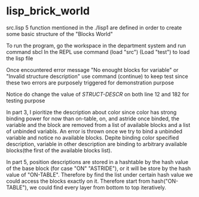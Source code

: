 # lisp_brick_world
src.lisp 5 function mentioned in the ./lisp1 are defined in order to create some basic structure of the "Blocks World" 

To run the program, go the workspace in the department system and run command 
sbcl
In the REPL use command
(load "src")
(Load "test")
to load the lisp file

Once encountered error message "No enought blocks for variable" or "Invalid structure description" use command
(continue)
to keep test since these two errors are purposely triggered for demonstration purpose

Notice do change the value of *STRUCT-DESCR* on both line 12 and 182 for testing purpose

In part 3, I pioritize the description about color since color has strong binding power for now than on-table, on, and astride
once binded, the variable and the block are removed from a list of available blocks and a list of unbinded variabls. An error is thrown once we try to bind a unbinded variable and notice no available blocks.
Depite binding color specified description, variable in other description are binding to arbitrary available blocks(the first of the available blocks list).

In part 5, position descriptions are stored in a hashtable by the hash value of the base block (for case "ON" "ASTRIDE"), or it will be store by the hash value of "ON-TABLE".
Therefore by find the list under certain hash value we could access the blocks exactly on it. Therefore start from hash("ON-TABLE"), we could find every layer from bottom to top iteratively.




